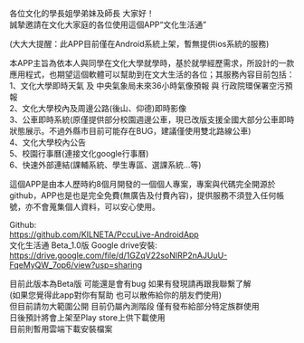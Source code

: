 各位文化的學長姐學弟妹及師長 大家好！  
誠摯邀請在文化大家庭的各位使用這個APP“文化生活通”  
  
(大大大提醒：此APP目前僅在Android系統上架，暫無提供ios系統的服務)  
  
本APP主旨為依本人與同學在文化大學就學時，基於就學經歷需求，所設計的一款應用程式，也期望這個軟體可以幫助到在文大生活的各位；其服務內容目前包括：
1、文化大學即時天氣 及 中央氣象局未來36小時氣像預報 與 行政院環保署空污預報  
2、文化大學校內及周邊公路(後山、仰德)即時影像  
3、公車即時系統(原僅提供部分校園週邊公車，現已改版支援全國大部分公車即時狀態展示。不過外縣市目前可能存在BUG，建議僅使用雙北路線公車)  
4、文化大學校內公告  
5、校園行事曆(連接文化google行事曆)  
6、快速外部連結(課輔系統、學生專區、選課系統…等)  
  
這個APP是由本人歷時約8個月開發的一個個人專案，專案與代碼完全開源於github，APP也是也是完全免費(無廣告及付費內容)，提供服務不須登入任何帳號，亦不會蒐集個人資料，可以安心使用。  
  
Github:   
    https://github.com/KILNETA/PccuLive-AndroidApp  
文化生活通 Beta_1.0版 Google drive安裝:   
    https://drive.google.com/file/d/1GZqV22soNIRP2nAJUuU-FqeMyQW_7op6/view?usp=sharing  
  
目前此版本為Beta版 可能還是會有bug 如果有發現請再跟我聯繫了解   
(如果您覺得此app對你有幫助 也可以散佈給你的朋友們使用)  
但目前請勿大範圍公開 目前仍屬內測階段 僅有發布給部分特定族群使用  
日後預計將會上架至Play store上供下載使用  
目前則暫用雲端下載安裝檔案  
